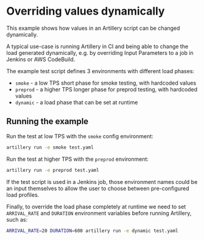 # Overriding values dynamically

This example shows how values in an Artillery script can be changed dynamically.

A typical use-case is running Artillery in CI and being able to change the load generated dynamically, e.g. by overriding Input Parameters to a job in Jenkins or AWS CodeBuild.


The example test script defines 3 environments with different load phases:

- `smoke` - a low TPS short phase for smoke testing, with hardcoded values
- `preprod` - a higher TPS longer phase for preprod testing, with hardcoded values
- `dynamic` - a load phase that can be set at runtime

## Running the example

Run the test at low TPS with the `smoke` config environment:

```sh
artillery run -e smoke test.yaml
```

Run the test at higher TPS with the `preprod` environment:

```sh
artillery run -e preprod test.yaml
```

If the test script is used in a Jenkins job, those environment names could be an input themselves to allow the user to choose between pre-configured load profiles.

Finally, to override the load phase completely at runtime we need to set `ARRIVAL_RATE` and `DURATION` environment variables before running Artillery, such as:

```sh
ARRIVAL_RATE=20 DURATION=600 artillery run -e dynamic test.yaml
```
